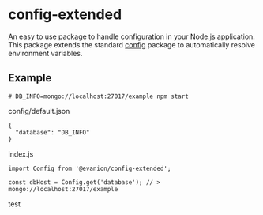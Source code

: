 # config-extended
An easy to use package to handle configuration in your Node.js application.
This package extends the standard [config](https://www.npmjs.com/package/config) package to automatically resolve
environment variables.

## Example
```
# DB_INFO=mongo://localhost:27017/example npm start
```
config/default.json
```
{
  "database": "DB_INFO"
}
```

index.js
```
import Config from '@evanion/config-extended';

const dbHost = Config.get('database'); // > mongo://localhost:27017/example
```
test
